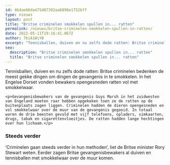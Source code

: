 ```yaml
---
id: 46dae66da475487392aa6898e1752bff
type: nieuws
layout: post
title: "Britse criminelen smokkelen spullen in... ratten"
permalink: /nieuws/britse-criminelen-smokkelen-spullen-in-ratten/
date: 2022-05-11T19:16:41.067Z
author: 7biA1WiYB
excerpt: "Tennisballen, duiven en nu zelfs dode ratten: Britse criminelen bedenken de meest gekke dingen om dingen de gevangenis in te smokkelen. In het Engelse Dorset vonden bewakers opengesneden ratten vol met smokkelwaar.   "
seo:
  description: "Britse criminelen smokkelen spullen in... ratten"
  title: "Britse criminelen smokkelen spullen in... ratten"
---
```

Tennisballen, duiven en nu zelfs dode ratten: Britse criminelen bedenken de meest gekke dingen om dingen de gevangenis in te smokkelen. In het Engelse Dorset vonden bewakers opengesneden ratten vol met smokkelwaar.   

    <p>Gevangenisbewakers van de gevangenis Guys Marsh in het zuidwesten van Engeland moeten raar hebben opgekeken toen ze de ratten op de buitenplaats zagen liggen. Criminelen hadden de dieren opengesneden en vol smokkelwaar over de muur van de gevangenis gegooid. In totaal waren de drie beesten gevuld met vijf telefoons, opladers, simkaarten, drugs, tabak en sigarettenvloeitjes. De ratten hadden lange hechtingen over hun lichaam.</p>
<h3>Steeds verder</h3>
<p>‘Criminelen gaan steeds verder in hun methoden’, liet de Britse minister Rory Stewart weten. Eerder zagen Britse gevangenisbewakers al duiven en tennisballen met smokkelwaar over de muur komen.</p>  
